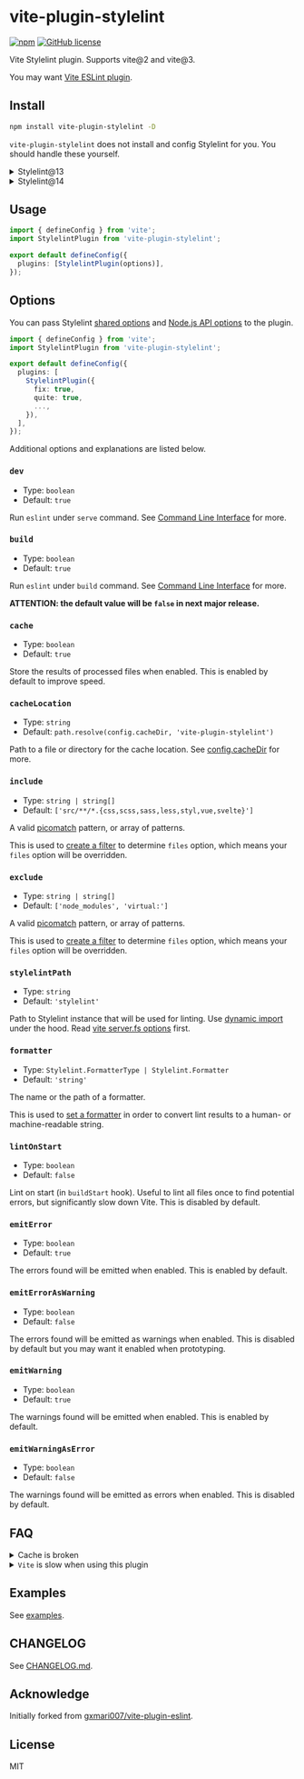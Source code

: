 # vite-plugin-stylelint

[![npm](https://img.shields.io/npm/v/vite-plugin-stylelint)](https://www.npmjs.com/package/vite-plugin-stylelint)
[![GitHub license](https://img.shields.io/github/license/ModyQyW/vite-plugin-stylelint)](https://github.com/ModyQyW/vite-plugin-stylelint/blob/master/LICENSE)

Vite Stylelint plugin. Supports vite@2 and vite@3.

You may want [Vite ESLint plugin](https://github.com/ModyQyW/vite-plugin-stylelint).

## Install

```sh
npm install vite-plugin-stylelint -D
```

`vite-plugin-stylelint` does not install and config Stylelint for you. You should handle these yourself.

<details>

<summary>Stylelint@13</summary>

```sh
npm install stylelint@^13 @types/stylelint@^13 -D
```

</details>

<details>

<summary>Stylelint@14</summary>

```sh
npm install stylelint@^14 -D
```

</details>

## Usage

```ts
import { defineConfig } from 'vite';
import StylelintPlugin from 'vite-plugin-stylelint';

export default defineConfig({
  plugins: [StylelintPlugin(options)],
});
```

## Options

You can pass Stylelint [shared options](https://stylelint.io/user-guide/usage/options) and [Node.js API options](https://stylelint.io/user-guide/usage/node-api) to the plugin.

```ts
import { defineConfig } from 'vite';
import StylelintPlugin from 'vite-plugin-stylelint';

export default defineConfig({
  plugins: [
    StylelintPlugin({
      fix: true,
      quite: true,
      ...,
    }),
  ],
});
```

Additional options and explanations are listed below.

### `dev`

- Type: `boolean`
- Default: `true`

Run `eslint` under `serve` command. See [Command Line Interface](https://vitejs.dev/guide/#command-line-interface) for more.

### `build`

- Type: `boolean`
- Default: `true`

Run `eslint` under `build` command. See [Command Line Interface](https://vitejs.dev/guide/#command-line-interface) for more.

**ATTENTION: the default value will be `false` in next major release.**

### `cache`

- Type: `boolean`
- Default: `true`

Store the results of processed files when enabled. This is enabled by default to improve speed.

### `cacheLocation`

- Type: `string`
- Default: `path.resolve(config.cacheDir, 'vite-plugin-stylelint')`

Path to a file or directory for the cache location. See [config.cacheDir](https://vitejs.dev/config/shared-options.html#cachedir) for more.

### `include`

- Type: `string | string[]`
- Default: `['src/**/*.{css,scss,sass,less,styl,vue,svelte}']`

A valid [picomatch](https://github.com/micromatch/picomatch#globbing-features) pattern, or array of patterns.

This is used to [create a filter](https://github.com/rollup/plugins/blob/master/packages/pluginutils/README.md#createfilter) to determine `files` option, which means your `files` option will be overridden.

### `exclude`

- Type: `string | string[]`
- Default: `['node_modules', 'virtual:']`

A valid [picomatch](https://github.com/micromatch/picomatch#globbing-features) pattern, or array of patterns.

This is used to [create a filter](https://github.com/rollup/plugins/blob/master/packages/pluginutils/README.md#createfilter) to determine `files` option, which means your `files` option will be overridden.

### `stylelintPath`

- Type: `string`
- Default: `'stylelint'`

Path to Stylelint instance that will be used for linting. Use [dynamic import](https://javascript.info/modules-dynamic-imports) under the hood. Read [vite server.fs options](https://vitejs.dev/config/server-options.html#server-fs-strict) first.

### `formatter`

- Type: `Stylelint.FormatterType | Stylelint.Formatter`
- Default: `'string'`

The name or the path of a formatter.

This is used to [set a formatter](https://stylelint.io/user-guide/usage/options#formatter) in order to convert lint results to a human- or machine-readable string.

### `lintOnStart`

- Type: `boolean`
- Default: `false`

Lint on start (in `buildStart` hook). Useful to lint all files once to find potential errors, but significantly slow down Vite. This is disabled by default.

### `emitError`

- Type: `boolean`
- Default: `true`

The errors found will be emitted when enabled. This is enabled by default.

### `emitErrorAsWarning`

- Type: `boolean`
- Default: `false`

The errors found will be emitted as warnings when enabled. This is disabled by default but you may want it enabled when prototyping.

### `emitWarning`

- Type: `boolean`
- Default: `true`

The warnings found will be emitted when enabled. This is enabled by default.

### `emitWarningAsError`

- Type: `boolean`
- Default: `false`

The warnings found will be emitted as errors when enabled. This is disabled by default.

## FAQ

<details>
  <summary>Cache is broken</summary>
  <ul>
    <li>Disable <code>cache</code> option.</li>
    <li>Or delete the cache file (default <code>node_modules/.vite/vite-plugin-stylelint</code>), fix errors manully and restart Vite.
    </li>
  </ul>
  This problem should only happens when starting Vite with Stylelint errors. Have a better solution? PR welcome. :)
</details>

<details>
  <summary><code>Vite</code> is slow when using this plugin</summary>
  <p>You can try <a href="https://github.com/fi3ework/vite-plugin-checker">vite-plugin-checker</a>, or just run <code>Stylelint</code> besides <code>Vite</code>.</p>
</details>

## Examples

See [examples](https://github.com/ModyQyW/vite-plugin-stylelint/tree/main/examples).

## CHANGELOG

See [CHANGELOG.md](./CHANGELOG.md).

## Acknowledge

Initially forked from [gxmari007/vite-plugin-eslint](https://github.com/gxmari007/vite-plugin-eslint).

## License

MIT
